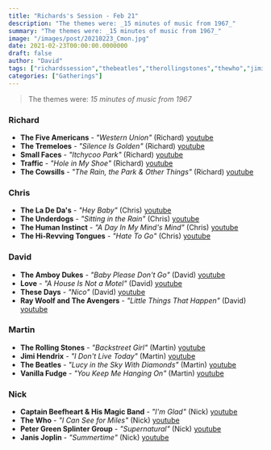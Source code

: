 ```yaml
---
title: "Richards's Session - Feb 21"
description: "The themes were: _15 minutes of music from 1967_"
summary: "The themes were: _15 minutes of music from 1967_"
image: "/images/post/20210223_Cmon.jpg"
date: 2021-02-23T00:00:00.0000000
draft: false
author: "David"
tags: ["richardssession","thebeatles","therollingstones","thewho","jimihendrix","petergreen","captainbeefheart","love","traffic","smallfaces","raywoolf","theladedas","janisjoplin","thesedays","thecowsills","thetremeloes","theunderdogs","vanillafudge","theamboydukes","thefiveamericans","thehumaninstinct","thehi-revvingtongues","youtube"]
categories: ["Gatherings"]
---
```

> The themes were: _15 minutes of music from 1967_
### Richard
- **The Five Americans** - _"Western Union"_ (Richard) [youtube](https://www.youtube.com/watch?v=8lN_KC_XnW4)
- **The Tremeloes** - _"Silence Is Golden"_ (Richard) [youtube](https://www.youtube.com/watch?v=n03g8nsaBro)
- **Small Faces** - _"Itchycoo Park"_ (Richard) [youtube](https://www.youtube.com/watch?v=fayL1WTR1Go)
- **Traffic** - _"Hole in My Shoe"_ (Richard) [youtube](https://www.youtube.com/watch?v=a77yHpjdUtU)
- **The Cowsills** - _"The Rain, the Park & Other Things"_ (Richard) [youtube](https://www.youtube.com/watch?v=_B64lE4HBIk)
### Chris
- **The La De Da's** - _"Hey Baby"_ (Chris) [youtube](https://www.youtube.com/watch?v=zsp3ddwTo3Y)
- **The Underdogs** - _"Sitting in the Rain"_ (Chris) [youtube](https://www.youtube.com/watch?v=2SPBksvajP0)
- **The Human Instinct** - _"A Day In My Mind's Mind"_ (Chris) [youtube](https://www.youtube.com/watch?v=MvQEaF7KC_4)
- **The Hi-Revving Tongues** - _"Hate To Go"_ (Chris) [youtube](https://www.youtube.com/watch?v=D-ynFnXA67Q)
### David
- **The Amboy Dukes** - _"Baby Please Don't Go"_ (David) [youtube](https://www.youtube.com/watch?v=Jlv13cEDfA8)
- **Love** - _"A House Is Not a Motel"_ (David) [youtube](https://www.youtube.com/watch?v=H3xzHYz6L5w)
- **These Days** - _"Nico"_ (David) [youtube](https://www.youtube.com/watch?v=52ZdwZ7Ig-8)
- **Ray Woolf and The Avengers** - _"Little Things That Happen"_ (David) [youtube](https://www.youtube.com/watch?v=t1ZCa-5O__E)
### Martin
- **The Rolling Stones** - _"Backstreet Girl"_ (Martin) [youtube](https://www.youtube.com/watch?v=N--7J-pYoi4)
- **Jimi Hendrix** - _"I Don't Live Today"_ (Martin) [youtube](https://www.youtube.com/watch?v=KcbE9bHvj2g)
- **The Beatles** - _"Lucy in the Sky With Diamonds"_ (Martin) [youtube](https://www.youtube.com/watch?v=naoknj1ebqI)
- **Vanilla Fudge** - _"You Keep Me Hanging On"_ (Martin) [youtube](https://www.youtube.com/watch?v=3dJO47d26kc)
### Nick
- **Captain Beefheart & His Magic Band** - _"I'm Glad"_ (Nick) [youtube](https://www.youtube.com/watch?v=TsjcQoJ8W4U)
- **The Who** - _"I Can See for Miles"_ (Nick) [youtube](https://www.youtube.com/watch?v=Q0iqg2UanEc)
- **Peter Green Splinter Group** - _"Supernatural"_ (Nick) [youtube](https://www.youtube.com/watch?v=cC48etW-Xs4)
- **Janis Joplin** - _"Summertime"_ (Nick) [youtube](https://www.youtube.com/watch?v=9pQMb2niOO8)